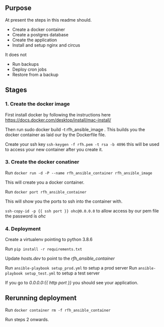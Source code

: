 ## Purpose
At present the steps in this readme should.

* Create a docker container
* Create a postgres database
* Create the application
* Install and setup nginx and circus

It does not
* Run backups
* Deploy cron jobs
* Restore from a backup


## Stages

### 1. Create the docker image
First install docker by following the instructions here https://docs.docker.com/desktop/install/mac-install/

Then run sudo docker build -t rfh_ansible_image .
This builds you the docker container as laid our by
the Dockerfile file.

Create your ssh key `ssh-keygen -f rfh.pem -t rsa -b 4096`
this will be used to access your new container after you create it.

### 3. Create the docker conatiner
Run `docker run -d -P --name rfh_ansible_container rfh_ansible_image`

This will create you a docker container.

Run `docker port rfh_ansible_container`

This will show you the ports to ssh into the container with.

`ssh-copy-id -p {{ ssh port }} ohc@0.0.0.0` to allow access by our pem file the password is *ohc*

### 4. Deployment
Create a virtualenv pointing to python 3.8.6

Run `pip install -r requirements.txt`

Update *hosts.dev* to point to the *rfh_ansible_container*

Run `ansible-playbook setup_prod.yml` to setup a prod server
Run `ansible-playbook setup_test.yml` to setup a test server

If you go to *0.0.0.0:{{ http port }}* you should see your application.

## Rerunning deployment
Run `docker container rm -f rfh_ansible_container`

Run steps 2 onwards.

